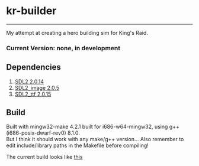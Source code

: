 # kr-builder

---

My attempt at creating a hero building sim for King's Raid.

### Current Version: none, in development

## Dependencies

1. [SDL2 2.0.14](https://www.libsdl.org/download-2.0.php)
2. [SDL2_image 2.0.5](https://www.libsdl.org/projects/SDL_image/)
3. [SDL2_ttf 2.0.15](https://www.libsdl.org/projects/SDL_ttf/)

## Build

Built with mingw32-make 4.2.1 built for i686-w64-mingw32, using g++ (i686-posix-dwarf-rev0) 8.1.0.<br>
But I think it should work with any make/g++ version... Also remember to edit include/library paths in the Makefile before compiling!

The current build looks like [this](https://cdn.discordapp.com/attachments/847884337399726130/861229874559713290/unknown.png)